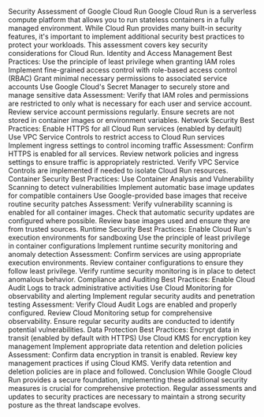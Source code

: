 Security Assessment of Google Cloud Run
Google Cloud Run is a serverless compute platform that allows you to run stateless containers in a fully managed environment. While Cloud Run provides many built-in security features, it's important to implement additional security best practices to protect your workloads. This assessment covers key security considerations for Cloud Run.
Identity and Access Management
Best Practices:
Use the principle of least privilege when granting IAM roles
Implement fine-grained access control with role-based access control (RBAC)
Grant minimal necessary permissions to associated service accounts
Use Google Cloud's Secret Manager to securely store and manage sensitive data
Assessment:
Verify that IAM roles and permissions are restricted to only what is necessary for each user and service account. Review service account permissions regularly. Ensure secrets are not stored in container images or environment variables.
Network Security
Best Practices:
Enable HTTPS for all Cloud Run services (enabled by default)
Use VPC Service Controls to restrict access to Cloud Run services
Implement ingress settings to control incoming traffic
Assessment:
Confirm HTTPS is enabled for all services. Review network policies and ingress settings to ensure traffic is appropriately restricted. Verify VPC Service Controls are implemented if needed to isolate Cloud Run resources.
Container Security
Best Practices:
Use Container Analysis and Vulnerability Scanning to detect vulnerabilities
Implement automatic base image updates for compatible containers
Use Google-provided base images that receive routine security patches
Assessment:
Verify vulnerability scanning is enabled for all container images. Check that automatic security updates are configured where possible. Review base images used and ensure they are from trusted sources.
Runtime Security
Best Practices:
Enable Cloud Run's execution environments for sandboxing
Use the principle of least privilege in container configurations
Implement runtime security monitoring and anomaly detection
Assessment:
Confirm services are using appropriate execution environments. Review container configurations to ensure they follow least privilege. Verify runtime security monitoring is in place to detect anomalous behavior.
Compliance and Auditing
Best Practices:
Enable Cloud Audit Logs to track administrative activities
Use Cloud Monitoring for observability and alerting
Implement regular security audits and penetration testing
Assessment:
Verify Cloud Audit Logs are enabled and properly configured. Review Cloud Monitoring setup for comprehensive observability. Ensure regular security audits are conducted to identify potential vulnerabilities.
Data Protection
Best Practices:
Encrypt data in transit (enabled by default with HTTPS)
Use Cloud KMS for encryption key management
Implement appropriate data retention and deletion policies
Assessment:
Confirm data encryption in transit is enabled. Review key management practices if using Cloud KMS. Verify data retention and deletion policies are in place and followed.
Conclusion
While Google Cloud Run provides a secure foundation, implementing these additional security measures is crucial for comprehensive protection. Regular assessments and updates to security practices are necessary to maintain a strong security posture as the threat landscape evolves.